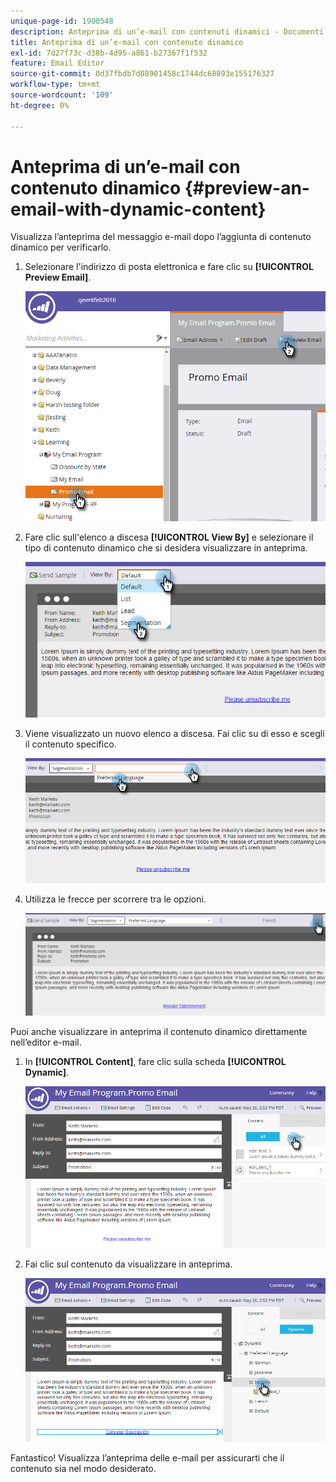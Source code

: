 ```yaml
---
unique-page-id: 1900548
description: Anteprima di un’e-mail con contenuti dinamici - Documenti Marketo - Documentazione del prodotto
title: Anteprima di un’e-mail con contenuto dinamico
exl-id: 7d27f73c-d38b-4d95-a861-b27367f1f532
feature: Email Editor
source-git-commit: 0d37fbdb7d08901458c1744dc68893e155176327
workflow-type: tm+mt
source-wordcount: '109'
ht-degree: 0%

---
```


# Anteprima di un’e-mail con contenuto dinamico {#preview-an-email-with-dynamic-content}

Visualizza l’anteprima del messaggio e-mail dopo l’aggiunta di contenuto dinamico per verificarlo.

1. Selezionare l&#39;indirizzo di posta elettronica e fare clic su **[!UICONTROL Preview Email]**.

   ![](assets/one-3.png)

1. Fare clic sull&#39;elenco a discesa **[!UICONTROL View By]** e selezionare il tipo di contenuto dinamico che si desidera visualizzare in anteprima.

   ![](assets/two-3.png)

1. Viene visualizzato un nuovo elenco a discesa. Fai clic su di esso e scegli il contenuto specifico.

   ![](assets/three-2.png)

1. Utilizza le frecce per scorrere tra le opzioni.

   ![](assets/four-1.png)

Puoi anche visualizzare in anteprima il contenuto dinamico direttamente nell’editor e-mail.

1. In **[!UICONTROL Content]**, fare clic sulla scheda **[!UICONTROL Dynamic]**.

   ![](assets/five-1.png)

1. Fai clic sul contenuto da visualizzare in anteprima.

   ![](assets/six.png)

Fantastico! Visualizza l’anteprima delle e-mail per assicurarti che il contenuto sia nel modo desiderato.

